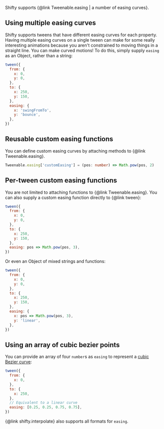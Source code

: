Shifty supports {@link Tweenable.easing | a number of easing curves}.

## Using multiple easing curves

Shifty supports tweens that have different easing curves for each property.
Having multiple easing curves on a single tween can make for some really
interesting animations because you aren't constrained to moving things in a
straight line. You can make curved motions! To do this, simply supply `easing`
as an Object, rather than a string:

```javascript
tween({
  from: {
    x: 0,
    y: 0,
  },
  to: {
    x: 250,
    y: 150,
  },
  easing: {
    x: 'swingFromTo',
    y: 'bounce',
  },
})
```

## Reusable custom easing functions

You can define custom easing curves by attaching methods to {@link Tweenable.easing}.

```ts
Tweenable.easing['customEasing'] = (pos: number) => Math.pow(pos, 2)
```

## Per-tween custom easing functions

You are not limited to attaching functions to {@link Tweenable.easing}. You
can also supply a custom easing function directly to {@link tween}:

```javascript
tween({
  from: {
    x: 0,
    y: 0,
  },
  to: {
    x: 250,
    y: 150,
  },
  easing: pos => Math.pow(pos, 3),
})
```

Or even an Object of mixed strings and functions:

```javascript
tween({
  from: {
    x: 0,
    y: 0,
  },
  to: {
    x: 250,
    y: 150,
  },
  easing: {
    x: pos => Math.pow(pos, 3),
    y: 'linear',
  },
})
```

## Using an array of cubic bezier points

You can provide an array of four `number`s as `easing` to represent a [cubic
Bezier curve](https://cubic-bezier.com/):

```javascript
tween({
  from: {
    x: 0,
  },
  to: {
    x: 250,
  },
  // Equivalent to a linear curve
  easing: [0.25, 0.25, 0.75, 0.75],
})
```

{@link shifty.interpolate} also supports all formats for `easing`.
